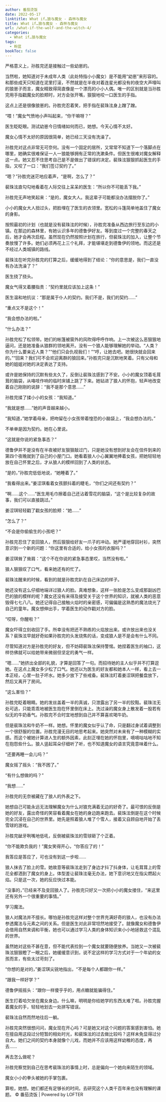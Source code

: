 ```yaml
---
author: 番茄烫饭
date: 2022-05-17
linktitle: What if…狼与魔女 - 森林与魔女
title: What if…狼与魔女 - 森林与魔女
url: /what-if-the-wolf-and-the-witch-4/
categories:
  - What if…狼与魔女
tags:
  - 粉蓝
bookToc: false
---
```


严格意义上，孙胜完还是接触过一些幼崽的。

<!--more-->

当然啦，她知道对于未成年人类（此处特指小小魔女）是不能用“幼崽”来形容的。和那些成天只知道在泥里打滚，不然就是在半夜对着连星光都没有的夜空大声嚎叫的狼崽子而言，魔女精致得简直像是一个漂亮的小小人偶。唯一的区别就是当孙胜完用手指戳魔女的脸颊时，对方会张开嘴，狠狠地咬一口医生的手指。

这点上还是很像狼崽的。孙胜完忍着笑，把手指在裴珠泫身上蹭了蹭。

“喂！”魔女气愤地小声叫起来，“你干嘛呀？”

医生眨眨眼。测试幼崽今日情绪如何而已，她想。今天心情不太好。
 


魔女心情不太好的原因很简单，她已经三天没有洗澡了。

孙胜完对这点非常无可奈何。没有一个固定的居所，又常常不知道下一个落脚点在哪里，她确实很难保证一人一狼能够拥有正常的洗漱条件。但医生很难对魔女解释这一点。她又忍不住思考自己是不是做出了错误的决定。裴珠泫狠狠抓起医生的手指，又咬了一口：“我们签订契约了。”

“嗯？”孙胜完迷茫地应着声，“是啊，怎么了？”

裴珠泫直勾勾地看着在人际交往上呆呆的医生：“所以你不可能丢下我。”

孙胜完无声地笑起来：“是的，魔女大人。我这辈子可能都没办法摆脱你了。”

小小的魔女大人扭过头，把脸埋在了医生的衣领里。宽松的斗篷简单地盖住了魔女的身影。

按照最初的计划（也就是没有裴珠泫的时候），孙胜完准备从西边旅行至东边的小镇。在那边的森林里，有她认识多年的德鲁伊好友。等到度过一个完整的春天之后，她才会再次启程。虽然现在仍然按照计划在旅行，但裴珠泫的加入，让整个节奏放慢了许多。她们必须再花上三个礼拜，才能堪堪走到德鲁伊的领地。而这还是不经过人类城镇的路线。

裴珠泫在听完孙胜完的打算之后，缓缓地得到了结论：“你的意思是，我们一直没有办法洗澡了？”

医生挠了挠头。

魔女气得叉着腰指责：“契约里就应该加上这条！”

医生温和地抗议：“那是属于仆人的契约。我们不是，我们的契约……”

“重点又不是这个！”

“我会想办法的啦。”

“什么办法？”

孙胜完松了松领带。她们的帐篷被窗外的风吹得呼呼作响。上一次被这么恶狠狠地逼问，还是她准备从狼群的领地离开。没有一个狼人能够理解她的举动。“人类？你为什么要亲近人类？”“他们只会仇视我们！”“哼，让她去吧。她很快就会回来的。”“回来？我们可不会欢迎离群的狼回来。”孙胜完只是沉默地笑着。只有父母和她的姐姐对她的决定表达了支持。

或许是她保持的沉默有些太久了，反倒让裴珠泫感到了不安。小小的魔女顶着毛茸茸的脑袋，从咯吱作响的临时床铺上跳了下来。她钻进了狼人的怀抱，轻声地改变着自己刚刚的说辞：“我不是那个意思……”

孙胜完揉了揉小小的女孩：“我知道。”

“我就是想……”她的声音越来越小。

“我知道，”她学着母亲，把吻留在小女孩带着惶恐的小脑袋上，“我会想办法的。”

不单单是因为契约。她在心里说。
 


“这就是你说的紧急事态？”

德鲁伊并不是没有在半夜被好友狠狠敲过门，只是她没有想到好友会在信件到来的第四个夜晚就到了自己的小屋门口。她看着狼人小心翼翼地捧着女孩，把她轻轻地放在自己怀里之后，才从狼人的模样回到了人类的状态。

“是的，”孙胜完低低地说，“她睡着了。”

“我看得出来。”姜涩琪看着女孩颤抖着的睫毛，“你们之间还有契约？”

“啊……这个……”医生用毛巾擦着自己还沾着雪花的脑袋，“这个是比较复杂的故事，我们可以直接跳过。”

姜涩琪轻轻戳了戳女孩的脸颊：“她……”

“怎么了？”

“不会是你偷偷生的小孩吧？”

孙胜完忍住了变回狼人，然后狠狠给好友一爪子的冲动。她严谨地穿回衬衫，突然意识到一个新的问题：“你这里有合适的，给小女孩的衣服吗？”

姜涩琪耸了耸肩：“这个不在你说的紧急事态里哎，当然没有啦。”

狼人狠狠叹了口气，看来她还有的忙了。
 


裴珠泫醒来的时候，看到的就是孙胜完趴在自己床边的样子。

她还没有这么仔细地端详过狼人的脸。真难想象，这样一张脸是怎么变成那副凶巴巴的狼的模样的呢？魔女还没有来得及接受关于这个世界的知识，就被人类的恶意毁得七七八八。她还记得自己接触火焰时的亲密感，可偏偏是这熟悉的魔法烧光了自己的童年。魔女想伸出手，学着医生的动作戳对方的脸。

“哎呀，你醒啦？”

魔女吓得立刻收回了手。所幸没有把还不熟练的火焰放出来。或许放出来也没关系？裴珠泫早就好奇如果孙胜完的头发烧焦的话，变成狼人是不是会有什么不同。

尽管知道对方是孙胜完的好友，但不妨碍裴珠泫保持警惕。她捏着医生的袖口，这样仿佛就可以给她带来微弱但坚定的勇气一样。

“嗯……”她挤出全部的礼貌，才算是回答了一句。而招待她的主人似乎并不打算逗她。在这点上魔女多少松了口气。她还以为医生的好友都和她本人一样，看上去一本正经，心里一肚子坏水。她多少放下了些戒备。裴珠泫盯着姜涩琪把餐盘放下，然后又离开了房间。

“这么害怕？”

孙胜完眨着眼睛。她的发丝盖着一半的真诚，只泄露出了另一半的狡黠。裴珠泫无处可逃，只能乖乖地被医生抱在怀里倒在床上。洗过澡的魔女身上散发着一股若有似无的牛奶香气。孙胜完不合时宜地想到自己并不算喜欢喝牛奶。

但是裴珠泫和牛奶不一样。她想。怀里的魔女似乎认了命，只是翻过身试着调整到一个很舒服的位置。孙胜完漫无目的地思考起来。她突然对未来有了一种模糊的实感。而这个被她计算进人生的额外因素，此刻正埋在她的怀抱里，嘀嘀咕咕地不知在抱怨些什么。狼人竖起耳朵仔细听了听，也不知道魔女的语言究竟意味着什么。

“还要再睡一会儿吗？”

魔女摇了摇头：“我不困了。”

“有什么想做的吗？”

“我想……”
 


孙胜完的无奈被藏在了狼人的外表之下。

她想自己可能永远无法理解魔女为什么对狼充满着无边的好奇了。最可恨的反倒是她的好友，露出奇怪的笑容看着魔女在她的身边跑来跑去。裴珠泫倒是在这个时候完全沉浸在自己的世界里。她先是照着狼人堆了个雪人，接着又自顾自地开始了丢雪球的游戏。

孙胜完龇牙咧嘴地低吼，反倒被裴珠泫的雪球砸了个正着。

“你不能欺负我的！”魔女笑得开心，“你答应了的！”

我答应是答应了，可也没有到这一步啦……

狼人抹去了脸上的雪。她故意等裴珠泫走到了身边才抖了抖身体，让毛茸茸上的雪花全都洒到了魔女的身上。体型差让裴珠泫毫无办法，她下意识地又在指尖燃起火焰。只是这一次，她的反应快过本能。

“没事的，”已经来不及变回狼人了。孙胜完只好又一次把小小的魔女搂住，“来这里还有另外一个很重要的事情。”
 


学习魔法。

狼人对魔法并不擅长。哪怕是孙胜完这样对整个世界充满好奇的狼人，也没有办法参透魔法与元素之间的关系。但是医生对此非常坦然地接受了。就像魔女和德鲁伊会借用自然来调和平衡，她也可以通过学习人类的身体知识来小小地拯救这个混乱的世界。

虽然她对这些不甚在意，但不能代表捡到一个魔女就要随便放养。当她又一次被裴珠泫狠狠瞪了一眼之后，她缓缓意识到，说不定这样的学习方式对于一个年幼的女孩而言，有些太过苛刻了。

“你想的是对的，”姜涩琪尖锐地指出，“不是每个人都跟你一样。”

“跟我一样好学？”

德鲁伊摇摇头：“跟你一样傻乎乎的，用点糖就能骗得住。”

医生打着哈欠坐在魔女身边。什么嘛，明明是你给她学的东西太难了啦。孙胜完握着魔女的手，轻轻地划去一处拼写错误。

裴珠泫自然而然地往后一躺。

孙胜完突然很想问问，魔女现在开心吗？可是她又对这个问题的答案感到害怕。她在擅自用这段过分短暂的相处时光，和裴珠泫的过去做比较吗？这样未免显得过分自大。她们之间的契约本身就像个儿戏，而她并不应该用这样幼稚的态度，再去……

再去怎么做呢？

孙胜完察觉到自己在思考裴珠泫的事情上时，总是偏向一个她向来陌生的领域。

魔女小小的拳头被她的手掌包裹。
 


算啦，她想。她们都还有足够长的时间，去研究这个人类千百年来也没有理解的课题。
© 番茄烫饭 | Powered by LOFTER
